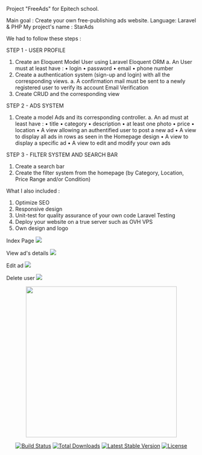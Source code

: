 Project "FreeAds" for Epitech school.

Main goal : Create your own free-publishing ads website.
Language: Laravel & PHP
My project's name : StarAds

We had to follow these steps : 

STEP 1 - USER PROFILE
1. Create an Eloquent Model User using Laravel Eloquent ORM
a. An User must at least have :
• login
• password
• email
• phone number
2. Create a authentication system (sign-up and login) with all the corresponding views.
a. A confirmation mail must be sent to a newly registered user to verify its account Email Verification
3. Create CRUD and the corresponding view


STEP 2 - ADS SYSTEM
1. Create a model Ads and its corresponding controller.
a. An ad must at least have :
• title
• category
• description
• at least one photo
• price
• location
• A view allowing an authentified user to post a new ad
• A view to display all ads in rows as seen in the Homepage design
• A view to display a specific ad
• A view to edit and modify your own ads


STEP 3 - FILTER SYSTEM AND SEARCH BAR
1. Create a search bar
2. Create the filter system from the homepage (by Category, Location, Price Range and/or Condition)


What I also included : 
1. Optimize SEO
2. Responsive design
3. Unit-test for quality assurance of your own code Laravel Testing
4. Deploy your website on a true server such as OVH VPS
5. Own design and logo

Index Page
<img src='https://lh3.googleusercontent.com/pw/AM-JKLVAmo2tzXb-MORsvHfLT1IxrXqxzk4e0tkUtljmgftXT7X2B4cae8LdVvY5K8GAji8vjM1nrXVrvAHNT7rrWd_DcsfU2vIPNKmdVJ_vaMTf7qe_ET4hxlya1YOYV7BzBjk9iqH3VV2FDt3JAFbje5fr=w1919-h931-no?authuser=0'>

View ad's details
<img src='https://lh3.googleusercontent.com/pw/AM-JKLUrLiCG7OsDLSyfHkFc-k3ogYIg6YQaDQvIfiiC9uKgG0qTBv7oQdMl9N_klJGVKwoAReDrCw4e_uhAuIpO4ib3I1OgRWDR0x7TA3oVB4I2H8vWlvQPr1BH8SW_p2k07havQAA1-JM-2F1bW7nNeubp=w1904-h930-no?authuser=0'>

Edit ad
<img src='https://lh3.googleusercontent.com/pw/AM-JKLWwStdPR2zkFa9QCE_9j0Fs016GIsqen2JO9EHPh1RkchhJoxv2Jz1AaM7X1v0-YKV-qggOAM9Czos7VP0GyXATmr75s7EwSOwgVvoUNlrBzpgQ8mevaxwNHyv5gxdll-RmdMIOvAC_GS43jzvRSdfA=w1900-h933-no?authuser=0'>

Delete user
<img src='https://lh3.googleusercontent.com/pw/AM-JKLWmJLnXu1lGLgzEt9X0dNkKWuGTE9yCZcpzHduB7-gmiYVhQpABmF_N9Zw_yRcwSguHXH3GNHexVWoKo7oJ2LE3it5r577NBm8iMozcZwtoRGpGn6nH_-9pd3uY7nHNVqSnRIbrHNDrS1FQAr2Nbzqz=w1911-h928-no?authuser=0'>




<p align="center"><a href="https://laravel.com" target="_blank"><img src="https://raw.githubusercontent.com/laravel/art/master/logo-lockup/5%20SVG/2%20CMYK/1%20Full%20Color/laravel-logolockup-cmyk-red.svg" width="400"></a></p>

<p align="center">
<a href="https://travis-ci.org/laravel/framework"><img src="https://travis-ci.org/laravel/framework.svg" alt="Build Status"></a>
<a href="https://packagist.org/packages/laravel/framework"><img src="https://img.shields.io/packagist/dt/laravel/framework" alt="Total Downloads"></a>
<a href="https://packagist.org/packages/laravel/framework"><img src="https://img.shields.io/packagist/v/laravel/framework" alt="Latest Stable Version"></a>
<a href="https://packagist.org/packages/laravel/framework"><img src="https://img.shields.io/packagist/l/laravel/framework" alt="License"></a>
</p>
